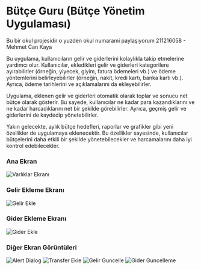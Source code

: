 # Bütçe Guru (Bütçe Yönetim Uygulaması)

Bu bir okul projesidir o yuzden okul numarami paylaşıyorum
211216058 - Mehmet Can Kaya

Bu uygulama, kullanıcıların gelir ve giderlerini kolaylıkla takip etmelerine yardımcı olur. Kullanıcılar, ekledikleri gelir ve giderleri kategorilere ayırabilirler (örneğin, yiyecek, giyim, fatura ödemeleri vb.) ve ödeme yöntemlerini belirleyebilirler (örneğin, nakit, kredi kartı, banka kartı vb.). Ayrıca, ödeme tarihlerini ve açıklamalarını da ekleyebilirler.

Uygulama, eklenen gelir ve giderleri otomatik olarak toplar ve sonucu net bütçe olarak gösterir. Bu sayede, kullanıcılar ne kadar para kazandıklarını ve ne kadar harcadıklarını net bir şekilde görebilirler. Ayrıca, geçmiş gelir ve giderlerini de kaydedip yönetebilirler.

Yakın gelecekte, aylık bütçe hedefleri, raporlar ve grafikler gibi yeni özellikler de uygulamaya eklenecektir. Bu özellikler sayesinde, kullanıcılar bütçelerini daha etkili bir şekilde yönetebilecekler ve harcamalarını daha iyi kontrol edebilecekler.

### Ana Ekran 
![Varlıklar Ekranı](https://user-images.githubusercontent.com/92443831/230736930-b4c187a5-b194-4a5a-9379-7c6d6862bcad.png)

### Gelir Ekleme Ekranı
![Gelir Ekle](https://user-images.githubusercontent.com/92443831/230736934-d589e104-4de2-4a53-b053-a15e063004e7.png)

### Gider Ekleme Ekranı
![Gider Ekle](https://user-images.githubusercontent.com/92443831/230736936-aacc8269-a6f0-4676-bdc4-0d8632ef3abd.png)

### Diğer Ekran Görüntüleri
![Alert Dialog](https://user-images.githubusercontent.com/92443831/230736938-7eea0625-1e1d-4a11-b1a1-f4fcbdeeb715.png)
![Transfer Ekle](https://user-images.githubusercontent.com/92443831/230736941-67ca691f-a370-4a81-9820-3491d791bdc8.png)
![Gelir Guncelle](https://user-images.githubusercontent.com/92443831/230736943-59a7d300-e40a-4f78-81ca-c03ad23652fe.png)
![Gider Guncelleme](https://user-images.githubusercontent.com/92443831/230736945-2913962c-2c1e-428a-871c-0b1db84f0a82.png)
